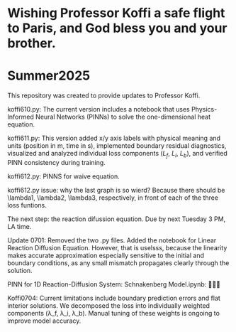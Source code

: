 # Wishing Professor Koffi a safe flight to Paris, and God bless you and your brother.

# Summer2025

This repository was created to provide updates to Professor Koffi.

koffi610.py: The current version includes a notebook that uses Physics-Informed Neural Networks (PINNs) to solve the one-dimensional heat equation.

koffi611.py: This version added x/y axis labels with physical meaning and units (position in m, time in s), implemented boundary residual diagnostics, visualized and analyzed individual loss components ($L_f$, $L_i$, $L_b$), and verified PINN consistency during training.

koffi612.py: PINNS for waive equation.

koffi612.py issue: why the last graph is so wierd? Because there should be \lambda1, \lambda2, \lambda3, respectively, in front of each of the three loss funtions.

The next step: the reaction difussion equation. Due by next Tuesday 3 PM, LA time.

Update 0701: Removed the two .py files. Added the notebook for Linear Reaction Diffusion Equation. However, that is uselsss, because the linearity makes accurate approximation especially sensitive to the initial and boundary conditions, as any small mismatch propagates clearly through the solution.

PINN for 1D Reaction-Diffusion System: Schnakenberg Model.ipynb: 💩😮‍💨

Koffi0704: Current limitations include boundary prediction errors and flat interior solutions.  We decomposed the loss into individually weighted components (λ_f, λ_i, λ_b).  Manual tuning of these weights is ongoing to improve model accuracy.
